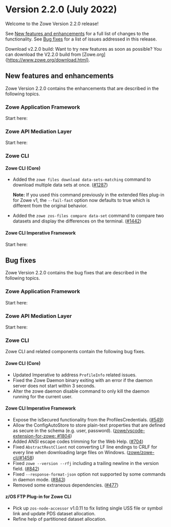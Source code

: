# Version 2.2.0 (July 2022)

Welcome to the Zowe Version 2.2.0 release!

See [New features and enhancements](#new-features-and-enhancements) for a full list of changes to the functionality. See [Bug fixes](#bug-fixes) for a list of issues addressed in this release.

Download v2.2.0 build: Want to try new features as soon as possible? You can download the V2.2.0 build from [Zowe.org]{https://www.zowe.org/download.html}.


## New features and enhancements

Zowe Version 2.2.0 contains the enhancements that are described in the following topics.

### Zowe Application Framework

Start here:

### Zowe API Mediation Layer

Start here:
### Zowe CLI

#### Zowe CLI (Core)

-  Added the `zowe files download data-sets-matching` command to download multiple data sets at once. ([#1287](https://github.com/zowe/zowe-cli/issues/1287))

    **Note:** If you used this command previously in the extended files plug-in for Zowe v1, the `--fail-fast` option now defaults to true which is different from the original behavior.

- Added the `zowe zos-files compare data-set` command to compare two datasets and display the differences on the terminal. ([#1442](https://github.com/zowe/zowe-cli/issues/1442))

#### Zowe CLI Imperative Framework

Start here:

## Bug fixes

Zowe Version 2.2.0 contains the bug fixes that are described in the following topics.

### Zowe Application Framework

Start here:

### Zowe API Mediation Layer

Start here:
### Zowe CLI

Zowe CLI and related components contain the following bug fixes.

#### Zowe CLI (Core)

- Updated Imperative to address `ProfileInfo` related issues.
- Fixed the Zowe Daemon binary exiting with an error if the daemon server does not start within 3 seconds.
- Alter the zowe daemon disable command to only kill the daemon running for the current user.
#### Zowe CLI Imperative Framework

- Expose the isSecured functionality from the ProfilesCredentials. ([#549](https://github.com/zowe/imperative/issues/549))
- Allow the ConfigAutoStore to store plain-text properties that are defined as secure in the schema (e.g. user, password). ([zowe/vscode-extension-for-zowe: #1804](https://github.com/zowe/vscode-extension-for-zowe/issues/1804))
- Added ANSI escape codes trimming for the Web Help. ([#704](https://github.com/zowe/imperative/issues/704))
- Fixed `AbstractRestClient` not converting LF line endings to CRLF for every line when downloading large files on Windows. ([zowe/zowe-cli/#1458](https://github.com/zowe/zowe-cli/issues/1458))
- Fixed `zowe --version --rfj` including a trailing newline in the version field. ([#842](https://github.com/zowe/imperative/issues/842))
- Fixed `--response-format-json` option not supported by some commands in daemon mode. ([#843](https://github.com/zowe/imperative/issues/843))
- Removed some extraneous dependencies. ([#477](https://github.com/zowe/imperative/issues/477))

#### z/OS FTP Plug-in for Zowe CLI

- Pick up `zos-node-accessor` v1.0.11 to fix listing single USS file or symbol link and update PDS dataset allocation.
- Refine help of partitioned dataset allocation.
